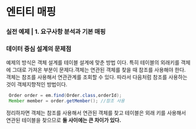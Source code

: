 # 엔티티 매핑

### 실전 예제 | 1. 요구사항 분석과 기본 매핑
### 데이터 중심 설계의 문제점
예제의 방식은 객체 설계를 테이블 설계에 맞춘 방법 이다.
특히 테이블의 외래키를 객체에 그대로 가져온 부분이 문제다.객체는 연관된 객체를 찾을 때 참조를 사용해야 한다.
객체는 참조를 사용해서 연관관계를 조회할 수 있다. 따라서 다음처럼 참조를 사용하는 것이 객체지향적인 방법이다.
~~~java
 Order order = em.find(Order.class,orderId);
 Member member = order.getMember(); //참조 사용
~~~
정리하자면 객체는 참조를 사용해서 연관된 객체를 찾고 테이블은 외래 키를 사용해서 연관된 테이블을 찾으므로 **둘 사이에는 큰 차이가 있다.**
